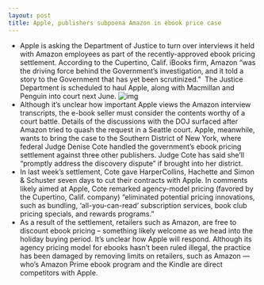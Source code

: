 ```yaml
---
layout: post
title: Apple, publishers subpoena Amazon in ebook price case
---
```

* Apple is asking the Department of Justice to turn over interviews it held with Amazon employees as part of the recently-approved ebook pricing settlement. According to the Cupertino, Calif. iBooks firm, Amazon “was the driving force behind the Government’s investigation, and it told a story to the Government that has yet been scrutinized.”  The Justice Department is scheduled to haul Apple, along with Macmillan and Penguin into court next June.
![img](http://media.idownloadblog.com/wp-content/uploads/2012/04/iPad-3-advert-flipping-e-book-page.jpg)
* Although it’s unclear how important Apple views the Amazon interview transcripts, the e-book seller must consider the contents worthy of a court battle. Details of the discussions with the DOJ surfaced after Amazon tried to quash the request in a Seattle court. Apple, meanwhile, wants to bring the case to the Southern District of New York, where federal Judge Denise Cote handled the government’s ebook pricing settlement against three other publishers. Judge Cote has said she’ll “promptly address the discovery dispute” if brought into her district.
* In last week’s settlement, Cote gave HarperCollins, Hachette and Simon & Schuster seven days to cut their contracts with Apple. In comments likely aimed at Apple, Cote remarked agency-model pricing (favored by the Cupertino, Calif. company) “eliminated potential pricing innovations, such as bundling, ‘all-you-can-read’ subscription services, book club pricing specials, and rewards programs.”
* As a result of the settlement, retailers such as Amazon, are free to discount ebook pricing – something likely welcome as we head into the holiday buying period. It’s unclear how Apple will respond. Although its agency pricing model for ebooks hasn’t been ruled illegal, the practice has been damaged by removing limits on retailers, such as Amazon — who’s Amazon Prime ebook program and the Kindle are direct competitors with Apple.

